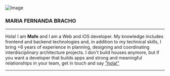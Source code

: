 ![Image](https://digitalsynopsis.com/wp-content/uploads/2017/02/beautiful-color-gradients-backgrounds-158-angel-care.png)
### MARIA FERNANDA BRACHO

----

Hola! I am **Mafe** and I am a Web and iOS developer. My knowledge includes frontend and backend technologies and, in addition to my technical skills, I bring +6 years of experience in planning, designing and coordinating interdisciplinary architecture projects. I don't build houses anymore, but if you want a developer that builds apps and strong and meaningful relationships in your team, get in touch and say ["hola!"](https://www.linkedin.com/in/maria-fernanda-bracho/?locale=en_US)

----
